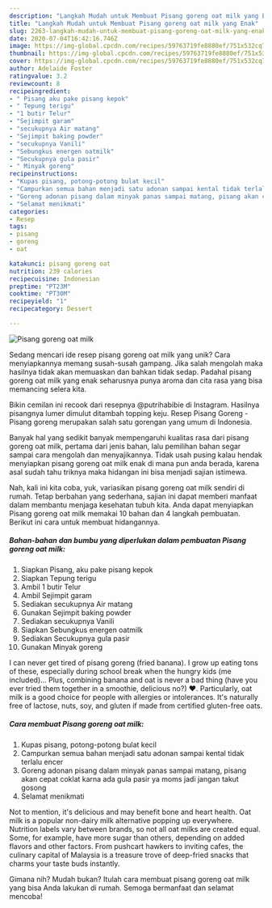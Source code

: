 ```yaml
---
description: "Langkah Mudah untuk Membuat Pisang goreng oat milk yang Enak"
title: "Langkah Mudah untuk Membuat Pisang goreng oat milk yang Enak"
slug: 2263-langkah-mudah-untuk-membuat-pisang-goreng-oat-milk-yang-enak
date: 2020-07-04T16:42:16.746Z
image: https://img-global.cpcdn.com/recipes/59763719fe8880ef/751x532cq70/pisang-goreng-oat-milk-foto-resep-utama.jpg
thumbnail: https://img-global.cpcdn.com/recipes/59763719fe8880ef/751x532cq70/pisang-goreng-oat-milk-foto-resep-utama.jpg
cover: https://img-global.cpcdn.com/recipes/59763719fe8880ef/751x532cq70/pisang-goreng-oat-milk-foto-resep-utama.jpg
author: Adelaide Foster
ratingvalue: 3.2
reviewcount: 8
recipeingredient:
- " Pisang aku pake pisang kepok"
- " Tepung terigu"
- "1 butir Telur"
- "Sejimpit garam"
- "secukupnya Air matang"
- "Sejimpit baking powder"
- "secukupnya Vanili"
- "Sebungkus energen oatmilk"
- "Secukupnya gula pasir"
- " Minyak goreng"
recipeinstructions:
- "Kupas pisang, potong-potong bulat kecil"
- "Campurkan semua bahan menjadi satu adonan sampai kental tidak terlalu encer"
- "Goreng adonan pisang dalam minyak panas sampai matang, pisang akan cepat coklat karna ada gula pasir ya moms jadi jangan takut gosong"
- "Selamat menikmati"
categories:
- Resep
tags:
- pisang
- goreng
- oat

katakunci: pisang goreng oat 
nutrition: 239 calories
recipecuisine: Indonesian
preptime: "PT23M"
cooktime: "PT30M"
recipeyield: "1"
recipecategory: Dessert

---
```



![Pisang goreng oat milk](https://img-global.cpcdn.com/recipes/59763719fe8880ef/751x532cq70/pisang-goreng-oat-milk-foto-resep-utama.jpg)

Sedang mencari ide resep pisang goreng oat milk yang unik? Cara menyiapkannya memang susah-susah gampang. Jika salah mengolah maka hasilnya tidak akan memuaskan dan bahkan tidak sedap. Padahal pisang goreng oat milk yang enak seharusnya punya aroma dan cita rasa yang bisa memancing selera kita.

Bikin cemilan ini recook dari resepnya @putrihabibie di Instagram. Hasilnya pisangnya lumer dimulut ditambah topping keju. Resep Pisang Goreng - Pisang goreng merupakan salah satu gorengan yang umum di Indonesia.

Banyak hal yang sedikit banyak mempengaruhi kualitas rasa dari pisang goreng oat milk, pertama dari jenis bahan, lalu pemilihan bahan segar sampai cara mengolah dan menyajikannya. Tidak usah pusing kalau hendak menyiapkan pisang goreng oat milk enak di mana pun anda berada, karena asal sudah tahu triknya maka hidangan ini bisa menjadi sajian istimewa.


Nah, kali ini kita coba, yuk, variasikan pisang goreng oat milk sendiri di rumah. Tetap berbahan yang sederhana, sajian ini dapat memberi manfaat dalam membantu menjaga kesehatan tubuh kita. Anda dapat menyiapkan Pisang goreng oat milk memakai 10 bahan dan 4 langkah pembuatan. Berikut ini cara untuk membuat hidangannya.

<!--inarticleads1-->

##### Bahan-bahan dan bumbu yang diperlukan dalam pembuatan Pisang goreng oat milk:

1. Siapkan  Pisang, aku pake pisang kepok
1. Siapkan  Tepung terigu
1. Ambil 1 butir Telur
1. Ambil Sejimpit garam
1. Sediakan secukupnya Air matang
1. Gunakan Sejimpit baking powder
1. Sediakan secukupnya Vanili
1. Siapkan Sebungkus energen oatmilk
1. Sediakan Secukupnya gula pasir
1. Gunakan  Minyak goreng


I can never get tired of pisang goreng (fried banana). I grow up eating tons of these, especially during school break when the hungry kids (me included)… Plus, combining banana and oat is never a bad thing (have you ever tried them together in a smoothie, delicious no?) ♥. Particularly, oat milk is a good choice for people with allergies or intolerances. It&#39;s naturally free of lactose, nuts, soy, and gluten if made from certified gluten-free oats. 

<!--inarticleads2-->

##### Cara membuat Pisang goreng oat milk:

1. Kupas pisang, potong-potong bulat kecil
1. Campurkan semua bahan menjadi satu adonan sampai kental tidak terlalu encer
1. Goreng adonan pisang dalam minyak panas sampai matang, pisang akan cepat coklat karna ada gula pasir ya moms jadi jangan takut gosong
1. Selamat menikmati


Not to mention, it&#39;s delicious and may benefit bone and heart health. Oat milk is a popular non-dairy milk alternative popping up everywhere. Nutrition labels vary between brands, so not all oat milks are created equal. Some, for example, have more sugar than others, depending on added flavors and other factors. From pushcart hawkers to inviting cafes, the culinary capital of Malaysia is a treasure trove of deep-fried snacks that charms your taste buds instantly. 

Gimana nih? Mudah bukan? Itulah cara membuat pisang goreng oat milk yang bisa Anda lakukan di rumah. Semoga bermanfaat dan selamat mencoba!
